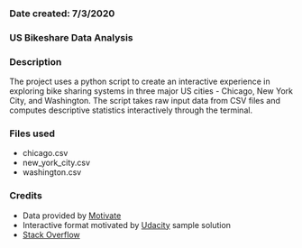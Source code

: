 ### Date created: 7/3/2020

### US Bikeshare Data Analysis

### Description
The project uses a python script to create an interactive experience in exploring bike sharing systems in three major US cities - Chicago, New York City, and Washington. The script takes raw input data from CSV files and computes descriptive statistics interactively through the terminal.

### Files used
- chicago.csv
- new_york_city.csv
- washington.csv

### Credits
- Data provided by [Motivate](https://www.motivateco.com/)
- Interactive format motivated by [Udacity](https://classroom.udacity.com/nanodegrees/nd104/parts/53470233-d93c-4a31-a59f-11388272fe6b/modules/0f8a717f-4ac2-49d7-9ac4-15ae692793fa/lessons/ee7d089a-4a92-4e5d-96d2-bb256fae28e9/concepts/bb79f688-465e-435e-89b6-b8adaa98828e) sample solution
- [Stack Overflow](https://stackoverflow.com/questions/15138973/how-to-get-the-number-of-the-most-frequent-value-in-a-column)
